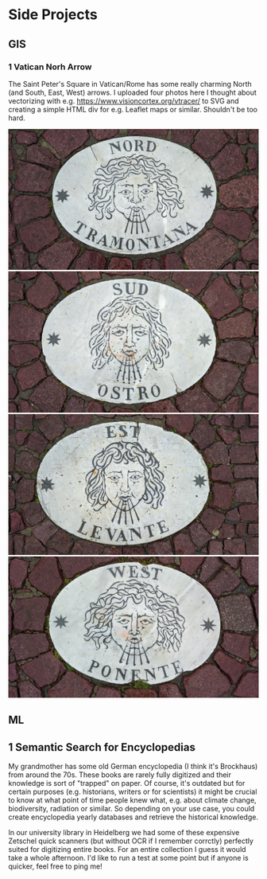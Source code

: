 # Side Projects

## GIS 
### 1 Vatican Norh Arrow 
The Saint Peter's Square in Vatican/Rome has some really charming North (and South, East, West) arrows. I uploaded four photos here I thought about vectorizing with e.g. https://www.visioncortex.org/vtracer/ to SVG and creating a simple HTML div for e.g. Leaflet maps or similar. Shouldn't be too hard. 

![](/north_arrow_images_vatican/nord.jpg)
![](/north_arrow_images_vatican/sud.jpg)
![](/north_arrow_images_vatican/est.jpg)
![](/north_arrow_images_vatican/west.jpg)

## ML
## 1 Semantic Search for Encyclopedias
My grandmother has some old German encyclopedia (I think it's Brockhaus) from around the 70s. These books are rarely fully digitized and their knowledge is sort of "trapped" on paper. Of course, it's outdated but for certain purposes (e.g. historians, writers or for scientists) it might be crucial to know at what point of time people knew what, e.g. about climate change, biodiversity, radiation or similar. So depending on your use case, you could create encyclopedia yearly databases and retrieve the historical knowledge. 

In our university library in Heidelberg we had some of these expensive Zetschel quick scanners (but without OCR if I remember corrctly) perfectly suited for digitizing entire books. For an entire collection I guess it would take a whole afternoon. I'd like to run a test at some point but if anyone is quicker, feel free to ping me! 
